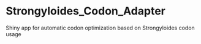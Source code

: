 # Strongyloides_Codon_Adapter
Shiny app for automatic codon optimization based on Strongyloides codon usage
